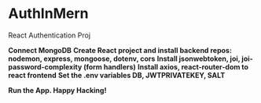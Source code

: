 # AuthInMern
React Authentication Proj

**Connect MongoDB**
**Create React project and install backend repos: nodemon, express, mongoose, dotenv, cors**
**Install jsonwebtoken, joi, joi-password-complexity (form handlers)**
**Install axios, react-router-dom to react frontend**
**Set the .env variables DB, JWTPRIVATEKEY, SALT**

**Run the App. Happy Hacking!**
